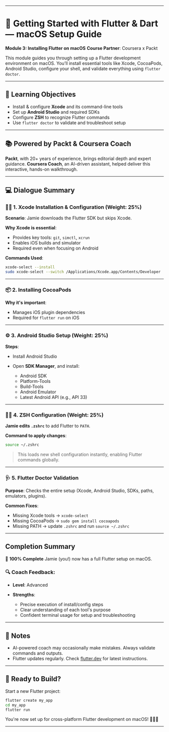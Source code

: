 
---

# 🚀 Getting Started with Flutter & Dart — macOS Setup Guide

**Module 3: Installing Flutter on macOS**
**Course Partner**: Coursera x Packt

This module guides you through setting up a Flutter development environment on macOS. You’ll install essential tools like Xcode, CocoaPods, Android Studio, configure your shell, and validate everything using `flutter doctor`.

---

## 🧠 Learning Objectives

* Install & configure **Xcode** and its command-line tools
* Set up **Android Studio** and required SDKs
* Configure **ZSH** to recognize Flutter commands
* Use `flutter doctor` to validate and troubleshoot setup

---

## 📚 Powered by Packt & Coursera Coach

**Packt**, with 20+ years of experience, brings editorial depth and expert guidance.
**Coursera Coach**, an AI-driven assistant, helped deliver this interactive, hands-on walkthrough.

---

## 💻 Dialogue Summary

### 🧑‍🏫 1. Xcode Installation & Configuration (Weight: 25%)

**Scenario**: Jamie downloads the Flutter SDK but skips Xcode.

**Why Xcode is essential**:

* Provides key tools: `git`, `simctl`, `xcrun`
* Enables iOS builds and simulator
* Required even when focusing on Android

**Commands Used**:

```bash
xcode-select --install
sudo xcode-select --switch /Applications/Xcode.app/Contents/Developer
```

---

### 📦 2. Installing CocoaPods

**Why it's important**:

* Manages iOS plugin dependencies
* Required for `flutter run` on iOS

---

### ⚙️ 3. Android Studio Setup (Weight: 25%)

**Steps**:

* Install Android Studio
* Open **SDK Manager**, and install:

  * Android SDK
  * Platform-Tools
  * Build-Tools
  * Android Emulator
  * Latest Android API (e.g., API 33)

---

### 🧑‍💻 4. ZSH Configuration (Weight: 25%)

**Jamie edits `.zshrc`** to add Flutter to `PATH`.

**Command to apply changes**:

```bash
source ~/.zshrc
```

> This loads new shell configuration instantly, enabling Flutter commands globally.

---

### 🩺 5. Flutter Doctor Validation

**Purpose**:
Checks the entire setup (Xcode, Android Studio, SDKs, paths, emulators, plugins).

**Common Fixes**:

* Missing Xcode tools → `xcode-select`
* Missing CocoaPods → `sudo gem install cocoapods`
* Missing PATH → update `.zshrc` and run `source ~/.zshrc`

---

##  Completion Summary

🎉 **100% Complete**
Jamie (you!) now has a full Flutter setup on macOS.

### 🔍 Coach Feedback:

* **Level**: Advanced
* **Strengths**:

  * Precise execution of install/config steps
  * Clear understanding of each tool's purpose
  * Confident terminal usage for setup and troubleshooting

---

## 📎 Notes

* AI-powered coach may occasionally make mistakes. Always validate commands and outputs.
* Flutter updates regularly. Check [flutter.dev](https://flutter.dev/docs/get-started/install/macos) for latest instructions.

---

## 🚀 Ready to Build?

Start a new Flutter project:

```bash
flutter create my_app
cd my_app
flutter run
```

You're now set up for cross-platform Flutter development on macOS! 🧑‍💻🎉

---
